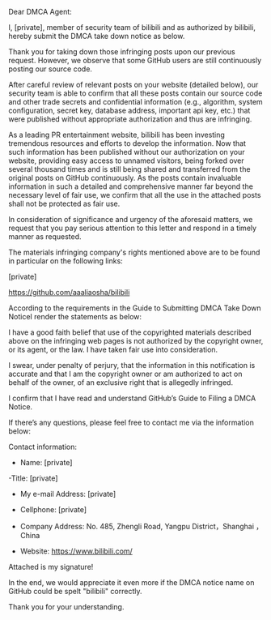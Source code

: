Dear DMCA Agent:  



 I, [private], member of security team of bilibili and as authorized by bilibili, hereby submit the DMCA take down notice as below.  

 

 Thank you for taking down those infringing posts upon our previous request. However, we observe that some GitHub users are still continuously posting our source code.  

 

 After careful review of relevant posts on your website (detailed below), our security team is able to confirm that all these posts contain our source code and other trade secrets and confidential information (e.g., algorithm, system configuration, secret key, database address, important api key, etc.) that were published without appropriate authorization and thus are infringing.  

 

 As a leading PR entertainment website, bilibili has been investing tremendous resources and efforts to develop the information. Now that such information has been published without our authorization on your website, providing easy access to unnamed visitors, being forked over several thousand times and is still being shared and transferred from the original posts on GitHub continuously. As the posts contain invaluable information in such a detailed and comprehensive manner far beyond the necessary level of fair use, we confirm that all the use in the attached posts shall not be protected as fair use.  

 

 In consideration of significance and urgency of the aforesaid matters, we request that you pay serious attention to this letter and respond in a timely manner as requested.  


  
 The materials infringing company's rights mentioned above are to be found in particular on the following links:   

 

[private]  

https://github.com/aaaliaosha/bilibili

According to the requirements in the Guide to Submitting DMCA Take Down NoticeI render the statements as below:  


I have a good faith belief that use of the copyrighted materials described above on the infringing web pages is not authorized by the copyright owner, or its agent, or the law. I have taken fair use into consideration.  

 

 I swear, under penalty of perjury, that the information in this notification is accurate and that I am the copyright owner or am authorized to act on behalf of the owner, of an exclusive right that is allegedly infringed.  

 

 I confirm that I have read and understand GitHub’s Guide to Filing a DMCA Notice.  

 

 If there’s any questions, please feel free to contact me via the information below:  



 Contact information:  

- Name: [private]  

-Title: [private]  

-   My e-mail Address: [private]  

-   Cellphone: [private]  

-   Company Address: No. 485, Zhengli Road, Yangpu District，Shanghai ，China   

-   Website: https://www.bilibili.com/  

 

 Attached is my signature!  

 

In the end, we would appreciate it even more if the DMCA notice name on GitHub could be spelt "bilibili" correctly.  

 

Thank you for your understanding.  
